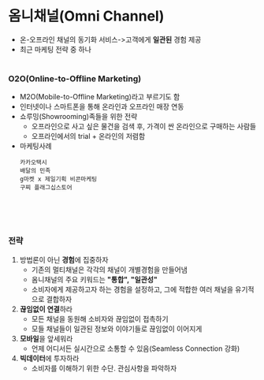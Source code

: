 # 옴니채널(Omni Channel)
* 온-오프라인 채널의 동기화 서비스->고객에게 **일관된** 경험 제공
* 최근 마케팅 전략 중 하나
<br><br>

### O2O(Online-to-Offline Marketing)
* M2O(Mobile-to-Offline Marketing)라고 부르기도 함
* 인터넷이나 스마트폰을 통해 온라인과 오프라인 매장 연동
* 쇼루밍(Showrooming)족들을 위한 전략
  * 오프라인으로 사고 싶은 물건을 검색 후, 가격이 싼 온라인으로 구매하는 사람들
  * 오프라인에서의 trial + 온라인의 저렴함
* 마케팅사례
  ```
  카카오택시
  배달의 민족
  g마켓 x 제일기획 비콘마케팅
  구찌 플래그십스토어
  ```

<br><br><br>

### 전략
1. 방법론이 아닌 **경험**에 집중하자
   * 기존의 멀티채널은 각각의 채널이 개별경험을 만들어냄
   * 옴니채널의 주요 키워드는 **"통합", "일관성"**
   * 소비자에게 제공하고자 하는 경험을 설정하고, 그에 적합한 여러 채널을 유기적으로 결합하자
2. **끊임없이 연결**하라
   * 모든 채널을 동원해 소비자와 끊임없이 접촉하기
   * 모들 채널들이 일관된 정보와 이야기들로 끊임없이 이어지게
3. **모바일**을 앞세워라
   * 언제 어디서든 실시간으로 소통할 수 있음(Seamless Connection 강화)
4. **빅데이터**에 투자하라
   * 소비자를 이해하기 위한 수단. 관심사항을 파악하자
